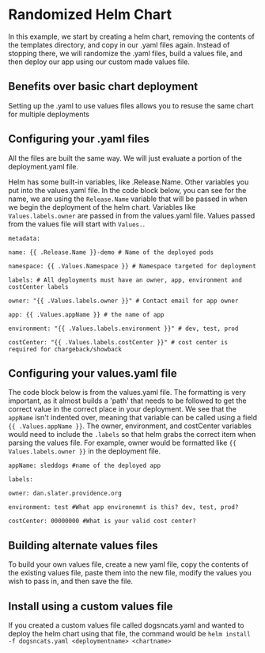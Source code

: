 # Randomized Helm Chart
In this example, we start by creating a helm chart, removing the contents of the templates directory, and copy in our
.yaml files again. Instead of stopping there, we will randomize the .yaml files, build a values file, and then deploy
our app using our custom made values file.

## Benefits over basic chart deployment
Setting up the .yaml to use values files allows you to resuse the same chart for multiple deployments

## Configuring your .yaml files
All the files are built the same way. We will just evaluate a portion of the deployment.yaml file.

Helm has some built-in variables, like .Release.Name. Other variables you put into the values.yaml file. In the code
block below, you can see for the name, we are using the `Release.Name` variable that will be passed in when we begin
the deployment of the helm chart. Variables like `Values.labels.owner` are passed in from the values.yaml file. Values
passed from the values file will start with `Values.`.

`metadata:`

`name: {{ .Release.Name }}-demo # Name of the deployed pods`

`namespace: {{ .Values.Namespace }} # Namespace targeted for deployment`

`labels: # All deployments must have an owner, app, environment and costCenter labels`

`owner: "{{ .Values.labels.owner }}" # Contact email for app owner`

`app: {{ .Values.appName }} # the name of app`

`environment: "{{ .Values.labels.environment }}" # dev, test, prod`

`costCenter: "{{ .Values.labels.costCenter }}" # cost center is required for chargeback/showback`

## Configuring your values.yaml file
The code block below is from the values.yaml file. The formatting is very important, as it almost builds a 'path' that
needs to be followed to get the correct value in the correct place in your deployment. We see that the `appName` isn't
indented over, meaning that variable can be called using a field `{{ .Values.appName }}`. The owner, environment, and 
costCenter variables would need to include the `.labels` so that helm grabs the correct item when parsing the values
file. For example, owner would be formatted like `{{ Values.labels.owner }}` in the deployment file.

`appName: sleddogs #name of the deployed app`

`labels:`

  `owner: dan.slater.providence.org`
  
  `environment: test #What app environemnt is this? dev, test, prod?`
  
  `costCenter: 00000000 #What is your valid cost center?`

## Building alternate values files
To build your own values file, create a new yaml file, copy the contents of the existing values file, paste them into
the new file, modify the values you wish to pass in, and then save the file.

## Install using a custom values file
If you created a custom values file called dogsncats.yaml and wanted to deploy the helm chart using that file, the 
command would be `helm install -f dogsncats.yaml <deploymentname> <chartname>`

